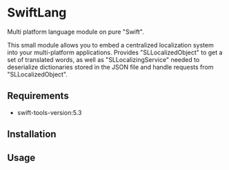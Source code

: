 # SwiftLang

Multi platform language module on pure "Swift".

This small module allows you to embed a centralized localization system into your multi-platform applications. Provides "SLLocalizedObject" to get a set of translated words, as well as "SLLocalizingService" needed to deserialize dictionaries stored in the JSON file and handle requests from "SLLocalizedObject".

## Requirements
- swift-tools-version:5.3

## Installation

## Usage
